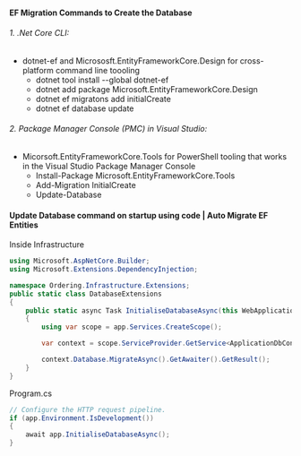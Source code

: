 #### EF Migration Commands to Create the Database
###### 1. .Net Core CLI:
- dotnet-ef and Micrososft.EntityFrameworkCore.Design for cross-platform command line toooling
	- dotnet tool install --global dotnet-ef
	- dotnet add package Microsoft.EntityFrameworkCore.Design
	- dotnet ef  migratons add initialCreate
	- dotnet ef database update

###### 2. Package Manager Console (PMC) in Visual Studio:
- Micorsoft.EntityFrameworkCore.Tools for PowerShell tooling that works in the Visual Studio Package Manager Console
	- Install-Package Microsoft.EntityFrameworkCore.Tools
	- Add-Migration InitialCreate
	- Update-Database




#### Update Database command on startup using code | Auto Migrate EF Entities

Inside Infrastructure

```cs
using Microsoft.AspNetCore.Builder;
using Microsoft.Extensions.DependencyInjection;

namespace Ordering.Infrastructure.Extensions;
public static class DatabaseExtensions
{
    public static async Task InitialiseDatabaseAsync(this WebApplication app)
    {
        using var scope = app.Services.CreateScope();

        var context = scope.ServiceProvider.GetService<ApplicationDbContext>();

        context.Database.MigrateAsync().GetAwaiter().GetResult();
    }
}
```


Program.cs

```cs
// Configure the HTTP request pipeline.
if (app.Environment.IsDevelopment())
{
    await app.InitialiseDatabaseAsync();
}
```